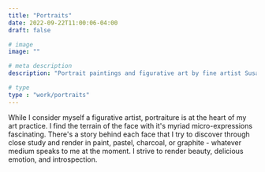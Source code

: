```yaml
---
title: "Portraits"
date: 2022-09-22T11:00:06-04:00
draft: false

# image
image: ""

# meta description
description: "Portrait paintings and figurative art by fine artist Susannah Fisher."

# type
type : "work/portraits"
---
```


While I consider myself a figurative artist, portraiture is at the heart of my art practice. I find the terrain of the face with it's myriad micro-expressions fascinating. There's a story behind each face that I try to discover through close study and render in paint, pastel, charcoal, or graphite - whatever medium speaks to me at the moment. I strive to render beauty, delicious emotion, and introspection.